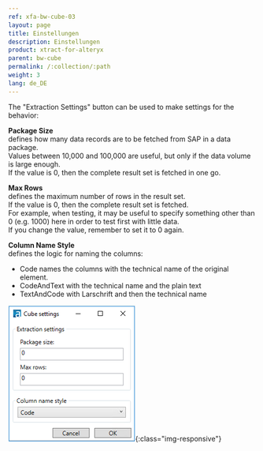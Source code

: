 ```yaml
---
ref: xfa-bw-cube-03
layout: page
title: Einstellungen
description: Einstellungen
product: xtract-for-alteryx
parent: bw-cube
permalink: /:collection/:path
weight: 3
lang: de_DE
---
```


The "Extraction Settings" button can be used to make settings for the behavior:

**Package Size**<br>
defines how many data records are to be fetched from SAP in a data package. <br>
Values between 10,000 and 100,000 are useful, but only if the data volume is large enough. <br>
If the value is 0, then the complete result set is fetched in one go.


**Max Rows**<br>
defines the maximum number of rows in the result set. <br>
If the value is 0, then the complete result set is fetched.<br>
For example, when testing, it may be useful to specify something other than 0 (e.g. 1000) here in order to test first with little data.<br>
If you change the value, remember to set it to 0 again.<br>


**Column Name Style**<br>
defines the logic for naming the columns: 
- Code names the columns with the technical name of the original element. 
- CodeAndText with the technical name and the plain text 
- TextAndCode with Larschrift and then the technical name

![Designer](/img/content/xfa/bwcube04.png){:class="img-responsive"}



